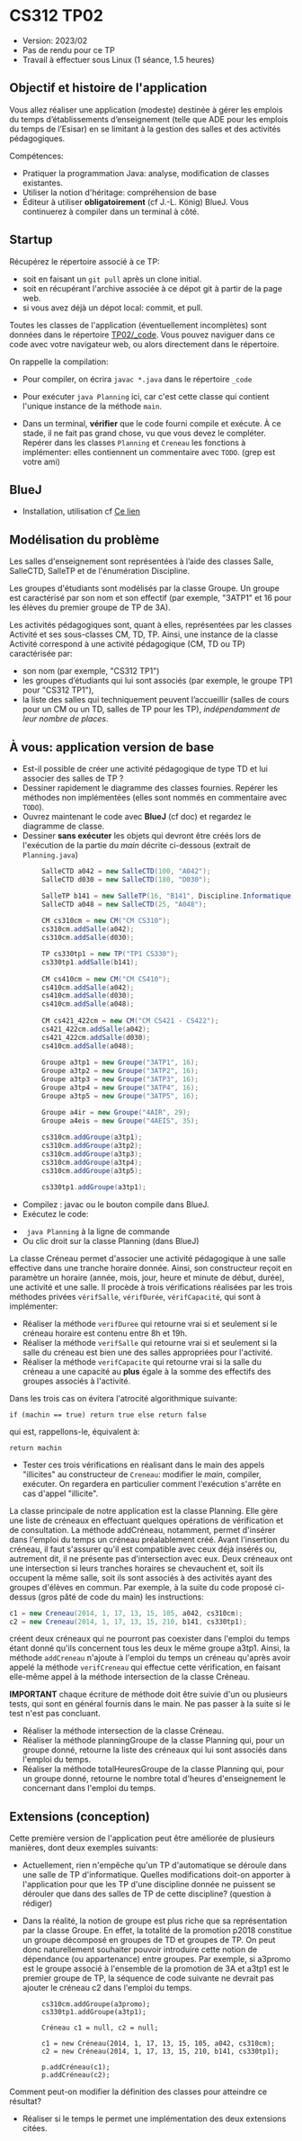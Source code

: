 # CS312 TP02

  * Version: 2023/02
  * Pas de rendu pour ce TP
  * Travail à effectuer sous Linux (1 séance, 1.5 heures)

## Objectif et histoire de l'application

Vous allez réaliser une application (modeste) destinée à gérer les
emplois du temps d’établissements d’enseignement (telle que ADE pour
les emplois du temps de l’Esisar) en se limitant à la gestion des
salles et des activités pédagogiques. 

Compétences:
* Pratiquer la programmation Java: analyse, modification de classes existantes.
* Utiliser la notion d'héritage: compréhension de base 
* Éditeur à utiliser **obligatoirement** (cf J.-L. König) BlueJ. Vous continuerez à compiler dans un terminal à côté.


## Startup

Récupérez le répertoire associé à ce TP: 
* soit en faisant un `git pull` après un clone initial.
* soit en récupérant l'archive associée à ce dépot git à partir de la page web.
* si vous avez déjà un dépot local: commit, et pull. 

Toutes les classes de l'application (éventuellement incomplètes) sont
données dans le répertoire [TP02/_code](_code/). Vous pouvez naviguer dans ce code avec votre navigateur web, ou alors directement dans le répertoire.

On rappelle la compilation:
* Pour compiler, on écrira `javac *.java` dans le répertoire `_code`
* Pour exécuter `java Planning` ici, car c'est cette classe qui contient l'unique instance de la méthode `main`.

* Dans un terminal, **vérifier** que le code fourni compile et exécute. À ce stade, il ne fait pas grand chose, vu que vous devez le compléter. Repérer dans les classes `Planning` et `Creneau` les fonctions à implémenter: elles contiennent un commentaire avec `TODO`. (grep est votre ami)

## BlueJ 

* Installation, utilisation cf [Ce lien](INSTALL_BlueJ.md)

## Modélisation du problème

Les salles d'enseignement sont représentées à  l’aide des classes Salle, SalleCTD, SalleTP et de l'énumération Discipline.

Les groupes d'étudiants sont modélisés par la classe Groupe. Un groupe est caractérisé par son nom et son effectif (par exemple, "3ATP1" et 16 pour les élèves du premier groupe de TP de 3A).

Les activités pédagogiques sont, quant à elles, représentées par les classes Activité et ses sous-classes CM, TD, TP. Ainsi, une instance de la classe Activité correspond à une activité pédagogique (CM, TD ou TP) caractérisée par:
* son nom (par exemple, "CS312 TP1")
* les groupes d’étudiants qui lui sont associés (par exemple, le groupe TP1 pour "CS312 TP1"),
* la liste des salles qui techniquement peuvent l’accueillir (salles de cours pour un CM ou un TD, salles de TP pour les TP), _indépendamment de leur nombre de places_.

## À vous:  application version de base

* Est-il possible de créer une activité pédagogique de type TD et lui associer des salles de TP ?
* Dessiner rapidement le diagramme des classes fournies. Repérer les méthodes non implémentées (elles sont nommés en commentaire avec `TODO`).
* Ouvrez maintenant le code avec **BlueJ** (cf doc) et regardez le diagramme de classe.
* Dessiner **sans exécuter** les objets qui devront être créés lors de l'exécution de la partie du _main_ décrite ci-dessous (extrait de `Planning.java`)
```Java
		SalleCTD a042 = new SalleCTD(100, "A042");
		SalleCTD d030 = new SalleCTD(180, "D030");

		SalleTP b141 = new SalleTP(16, "B141", Discipline.Informatique);
		SalleCTD a048 = new SalleCTD(25, "A048");
		
		CM cs310cm = new CM("CM CS310");
		cs310cm.addSalle(a042);
		cs310cm.addSalle(d030);

		TP cs330tp1 = new TP("TP1 CS330");
		cs330tp1.addSalle(b141);
		
		CM cs410cm = new CM("CM CS410");
		cs410cm.addSalle(a042);
		cs410cm.addSalle(d030);
		cs410cm.addSalle(a048);
		
		CM cs421_422cm = new CM("CM CS421 - CS422");
		cs421_422cm.addSalle(a042);
		cs421_422cm.addSalle(d030);
		cs410cm.addSalle(a048);
		
		Groupe a3tp1 = new Groupe("3ATP1", 16);
		Groupe a3tp2 = new Groupe("3ATP2", 16);
		Groupe a3tp3 = new Groupe("3ATP3", 16);
		Groupe a3tp4 = new Groupe("3ATP4", 16);
		Groupe a3tp5 = new Groupe("3ATP5", 16);

		Groupe a4ir = new Groupe("4AIR", 29);
		Groupe a4eis = new Groupe("4AEIS", 35);
		
		cs310cm.addGroupe(a3tp1);
		cs310cm.addGroupe(a3tp2);
		cs310cm.addGroupe(a3tp3);
		cs310cm.addGroupe(a3tp4);
		cs310cm.addGroupe(a3tp5);

		cs330tp1.addGroupe(a3tp1);
```

* Compilez : javac ou le bouton compile dans BlueJ.
* Exécutez le code:
- ` java Planning` à la ligne de commande 
- Ou clic droit sur la classe Planning (dans BlueJ)

La classe Créneau permet d'associer une activité pédagogique à une salle effective dans une tranche horaire donnée. Ainsi, son constructeur reçoit en paramètre un horaire (année, mois, jour, heure et minute de début, durée), une activité et une salle. Il procède à trois vérifications réalisées par les trois méthodes privées `vérifSalle`, `vérifDurée`, `vérifCapacité`, qui sont à implémenter:

* Réaliser la méthode `verifDuree` qui retourne vrai si et seulement si le créneau horaire est contenu entre 8h et 19h. 
* Réaliser la méthode `verifSalle` qui retourne vrai si et seulement si la salle du créneau est bien une des salles appropriées pour l'activité.
* Réaliser la méthode `verifCapacite` qui retourne vrai si la salle du créneau a une capacité au **plus** égale à la somme des effectifs des groupes associés à l'activité.

Dans les trois cas on évitera l'atrocité algorithmique suivante:
```
if (machin == true) return true else return false
```
qui est, rappellons-le, équivalent à:
```
return machin
```
* Tester ces trois vérifications en réalisant dans le main des appels "illicites" au constructeur de `Creneau`: modifier le _main_, compiler, exécuter. On regardera en particulier comment l'exécution s'arrête en cas d'appel "illicite".


La classe principale de notre application est la classe Planning. Elle gère une liste de créneaux en effectuant quelques opérations de vérification et de consultation. La méthode addCréneau, notamment, permet d'insérer dans l'emploi du temps  un créneau préalablement créé. Avant l'insertion du créneau, il faut s'assurer qu'il est compatible avec ceux déjà insérés ou, autrement dit, il ne présente pas d'intersection avec eux. Deux créneaux ont une intersection si leurs tranches horaires se chevauchent et, soit ils occupent la  même salle, soit ils sont associés à des activités ayant des groupes d'élèves en commun. Par exemple, à  la suite du code proposé ci-dessus (gros pâté de code du main) les instructions:
```Java
c1 = new Creneau(2014, 1, 17, 13, 15, 105, a042, cs310cm);
c2 = new Creneau(2014, 1, 17, 13, 15, 210, b141, cs330tp1);
```
créent deux créneaux qui ne pourront pas coexister dans l'emploi du temps étant donné qu'ils concernent tous les deux le même groupe a3tp1. Ainsi, la méthode `addCreneau` n'ajoute à l'emploi du temps un créneau qu'après avoir appelé la méthode `verifCreneau` qui effectue cette vérification, en faisant elle-même appel à la méthode intersection de la classe Créneau.

**IMPORTANT**  chaque écriture de méthode doit être suivie d'un ou plusieurs tests, qui sont en général fournis dans le main. Ne pas passer à la suite si le test n'est pas concluant. 

* Réaliser la méthode intersection de la classe Créneau. 
* Réaliser la méthode planningGroupe de la classe Planning qui, pour un groupe donné, retourne la liste des créneaux qui lui sont associés dans l'emploi du temps. 
* Réaliser la méthode totalHeuresGroupe de la classe Planning qui, pour un groupe donné, retourne le nombre total d'heures d'enseignement le concernant dans l'emploi du temps.


## Extensions (conception)

Cette première version de l'application peut être améliorée de plusieurs manières, dont deux exemples suivants:

* Actuellement, rien n'empêche qu'un TP d'automatique se déroule dans une salle de TP d'informatique. Quelles modifications doit-on apporter à l'application pour que les TP d'une discipline donnée ne puissent se dérouler que dans des salles de TP de cette discipline? (question à rédiger)

* Dans la réalité, la notion de groupe est plus riche que sa représentation par la classe Groupe. En effet, la totalité de la promotion p2018 constitue un groupe décomposé en groupes de TD et groupes de TP. On peut donc naturellement souhaiter pouvoir introduire cette notion de dépendance (ou appartenance) entre groupes. Par exemple, si a3promo est le groupe associé à l'ensemble de la promotion de 3A et a3tp1 est le premier groupe de TP, la séquence de code suivante ne devrait pas ajouter le créneau c2 dans l'emploi du temps.
```
        cs310cm.addGroupe(a3promo);
		cs330tp1.addGroupe(a3tp1);
				
		Créneau c1 = null, c2 = null;

		c1 = new Créneau(2014, 1, 17, 13, 15, 105, a042, cs310cm);
		c2 = new Créneau(2014, 1, 17, 13, 15, 210, b141, cs330tp1);
			
 		p.addCréneau(c1);
		p.addCréneau(c2);
```

Comment peut-on modifier la définition des classes pour atteindre ce résultat? 

* Réaliser si le temps le permet une implémentation des deux extensions citées.
